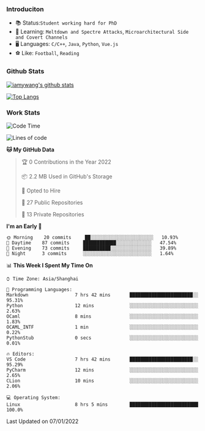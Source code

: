 ### Introduciton

- 📚 Status:`Student working hard for PhD`
- 🔎 Learning: `Meltdown and Spectre Attacks`, `Microarchitectural Side and Covert Channels`
- 🖥️ Languages: `C/C++`, `Java`, `Python`, `Vue.js`
- ⚽ Like: `Football`, `Reading`

### Github Stats

[![iamywang's github stats](https://github-readme-stats.vercel.app/api?username=iamywang&count_private=true&show_icons=true)]()

[![Top Langs](https://github-readme-stats.vercel.app/api/top-langs/?username=iamywang&layout=compact)]()

### Work Stats

<!--START_SECTION:waka-->
![Code Time](http://img.shields.io/badge/Code%20Time-67%20hrs%2045%20mins-blue)

![Lines of code](https://img.shields.io/badge/From%20Hello%20World%20I%27ve%20Written-538%20Thousand%20lines%20of%20code-blue)

**🐱 My GitHub Data** 

> 🏆 0 Contributions in the Year 2022
 > 
> 📦 2.2 MB Used in GitHub's Storage 
 > 
> 💼 Opted to Hire
 > 
> 📜 27 Public Repositories 
 > 
> 🔑 13 Private Repositories  
 > 
**I'm an Early 🐤** 

```text
🌞 Morning    20 commits     ██░░░░░░░░░░░░░░░░░░░░░░░   10.93% 
🌆 Daytime    87 commits     ████████████░░░░░░░░░░░░░   47.54% 
🌃 Evening    73 commits     ██████████░░░░░░░░░░░░░░░   39.89% 
🌙 Night      3 commits      ░░░░░░░░░░░░░░░░░░░░░░░░░   1.64%

```


📊 **This Week I Spent My Time On** 

```text
⌚︎ Time Zone: Asia/Shanghai

💬 Programming Languages: 
Markdown                 7 hrs 42 mins       ███████████████████████░░   95.31% 
Python                   12 mins             ░░░░░░░░░░░░░░░░░░░░░░░░░   2.63% 
OCaml                    8 mins              ░░░░░░░░░░░░░░░░░░░░░░░░░   1.83% 
OCAML_INTF               1 min               ░░░░░░░░░░░░░░░░░░░░░░░░░   0.22% 
PythonStub               0 secs              ░░░░░░░░░░░░░░░░░░░░░░░░░   0.01%

🔥 Editors: 
VS Code                  7 hrs 42 mins       ███████████████████████░░   95.29% 
PyCharm                  12 mins             ░░░░░░░░░░░░░░░░░░░░░░░░░   2.65% 
CLion                    10 mins             ░░░░░░░░░░░░░░░░░░░░░░░░░   2.06%

💻 Operating System: 
Linux                    8 hrs 5 mins        █████████████████████████   100.0%

```


 Last Updated on 07/01/2022
<!--END_SECTION:waka-->
